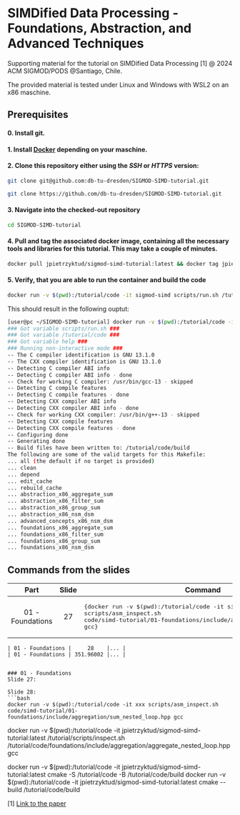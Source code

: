 # SIMDified Data Processing - Foundations, Abstraction, and Advanced Techniques

Supporting material for the tutorial on SIMDified Data Processing [1] @ 2024 ACM SIGMOD/PODS @Santiago, Chile.


The provided material is tested under Linux and Windows with WSL2 on an x86 maschine. 


## Prerequisites

#### 0. Install git.
#### 1. Install [Docker](https://docs.docker.com/engine/install/) depending on your maschine. 
#### 2. Clone this repository either using the _SSH_ or _HTTPS_ version:
```bash
git clone git@github.com:db-tu-dresden/SIGMOD-SIMD-tutorial.git
```
```bash
git clone https://github.com/db-tu-dresden/SIGMOD-SIMD-tutorial.git
```
#### 3. Navigate into the checked-out repository
```bash
cd SIGMOD-SIMD-tutorial
```
#### 4. Pull and tag the associated docker image, containing all the necessary tools and libraries for this tutorial. This may take a couple of minutes.
```bash
docker pull jpietrzyktud/sigmod-simd-tutorial:latest && docker tag jpietrzyktud/sigmod-simd-tutorial:latest sigmod-simd
```
#### 5. Verify, that you are able to run the container and build the code
```bash
docker run -v $(pwd):/tutorial/code -it sigmod-simd scripts/run.sh /tutorial/code help
```
This should result in the following ouptut:
```bash
[user@pc ~/SIGMOD-SIMD-tutorial] docker run -v $(pwd):/tutorial/code -it sigmod-simd scripts/run.sh /tutorial/code help
### Got variable scripts/run.sh ###
### Got variable /tutorial/code ###
### Got variable help ###
### Running non-interactive mode ###
-- The C compiler identification is GNU 13.1.0
-- The CXX compiler identification is GNU 13.1.0
-- Detecting C compiler ABI info
-- Detecting C compiler ABI info - done
-- Check for working C compiler: /usr/bin/gcc-13 - skipped
-- Detecting C compile features
-- Detecting C compile features - done
-- Detecting CXX compiler ABI info
-- Detecting CXX compiler ABI info - done
-- Check for working CXX compiler: /usr/bin/g++-13 - skipped
-- Detecting CXX compile features
-- Detecting CXX compile features - done
-- Configuring done
-- Generating done
-- Build files have been written to: /tutorial/code/build
The following are some of the valid targets for this Makefile:
... all (the default if no target is provided)
... clean
... depend
... edit_cache
... rebuild_cache
... abstraction_x86_aggregate_sum
... abstraction_x86_filter_sum
... abstraction_x86_group_sum
... abstraction_x86_nsm_dsm
... advanced_concepts_x86_nsm_dsm
... foundations_x86_aggregate_sum
... foundations_x86_filter_sum
... foundations_x86_group_sum
... foundations_x86_nsm_dsm
```


## Commands from the slides

| Part             |   Slide   | Command       |
|:----------------:|:---------:|---------------|
| 01 - Foundations |     27    |<pre>{docker run -v $(pwd):/tutorial/code -it sigmod-simd scripts/asm_inspect.sh code/simd-tutorial/01-foundations/include/aggregation/sum_scalar.hpp gcc}
```
| 01 - Foundations |     28    |... |
| 01 - Foundations | 351.96002 |... |


### 01 - Foundations
Slide 27: 

Slide 28:
```bash
docker run -v $(pwd):/tutorial/code -it xxx scripts/asm_inspect.sh code/simd-tutorial/01-foundations/include/aggregation/sum_nested_loop.hpp gcc
```
docker run -v $(pwd):/tutorial/code -it jpietrzyktud/sigmod-simd-tutorial:latest /tutorial/scripts/inspect.sh /tutorial/code/foundations/include/aggregation/aggregate_nested_loop.hpp gcc

docker run -v $(pwd):/tutorial/code -it jpietrzyktud/sigmod-simd-tutorial:latest cmake -S /tutorial/code -B /tutorial/code/build 
docker run -v $(pwd):/tutorial/code -it jpietrzyktud/sigmod-simd-tutorial:latest cmake --build /tutorial/code/build



[1] [Link to the paper](https://doi.org/10.1145/3626246.3654694)